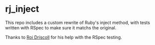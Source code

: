 # rj_inject

This repo includes a custom rewrite of Ruby's inject method, with tests written with RSpec to make sure it matchs the original.

Thanks to [Roi Driscoll](https://github.com/roidriscoll) for his help with the RSpec testing.